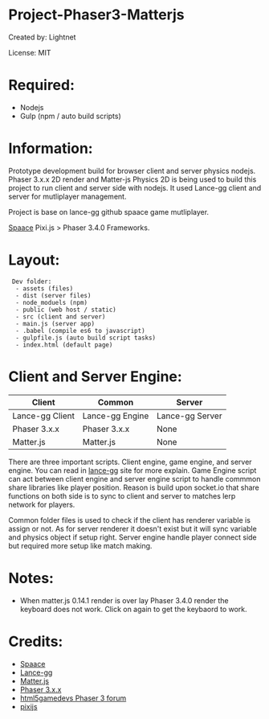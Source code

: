 # Project-Phaser3-Matterjs

Created by: Lightnet

License: MIT

# Required:
 * Nodejs
 * Gulp (npm / auto build scripts)

# Information:
 Prototype development build for browser client and server physics nodejs. Phaser 3.x.x 2D render and Matter-js Physics 2D is being used to build this project to run client and server side with nodejs. It used Lance-gg client and server for mutliplayer management.

 Project is base on lance-gg github spaace game mutliplayer.

 [Spaace](https://github.com/lance-gg/spaaace) Pixi.js > Phaser 3.4.0 Frameworks.

# Layout:
```
 Dev folder:
  - assets (files)
  - dist (server files)
  - node_moduels (npm)
  - public (web host / static)
  - src (client and server)
  - main.js (server app)
  - .babel (compile es6 to javascript)
  - gulpfile.js (auto build script tasks)
  - index.html (default page)
```

# Client and Server Engine:

Client | Common | Server
-------|--------|-------
Lance-gg Client | Lance-gg Engine  | Lance-gg Server
Phaser 3.x.x | Phaser 3.x.x | None
Matter.js | Matter.js | None

There are three important scripts. Client engine, game engine, and server engine. You can read in [lance-gg](http://lance.gg/) site for more explain. Game Engine script can act between client engine and server engine script to handle commmon share libraries like player position. Reason is build upon socket.io that share functions on both side is to sync to client and server to matches lerp network for players. 

Common folder files is used to check if the client has renderer variable is assign or not. As for server renderer it doesn't exist but it will sync variable and physics object if setup right. Server engine handle player connect side but required more setup like match making.


# Notes:
 * When matter.js 0.14.1 render is over lay Phaser 3.4.0 render the keyboard does not work. Click on again to get the keybaord to work.

# Credits:
 * [Spaace](https://github.com/lance-gg/spaaace)
 * [Lance-gg](http://lance.gg/)
 * [Matter.js](http://brm.io/matter-js/)
 * [Phaser 3.x.x](https://phaser.io/)
 * [html5gamedevs Phaser 3 forum](http://www.html5gamedevs.com/forum/33-phaser-3/)
 * [pixijs](http://www.pixijs.com/)